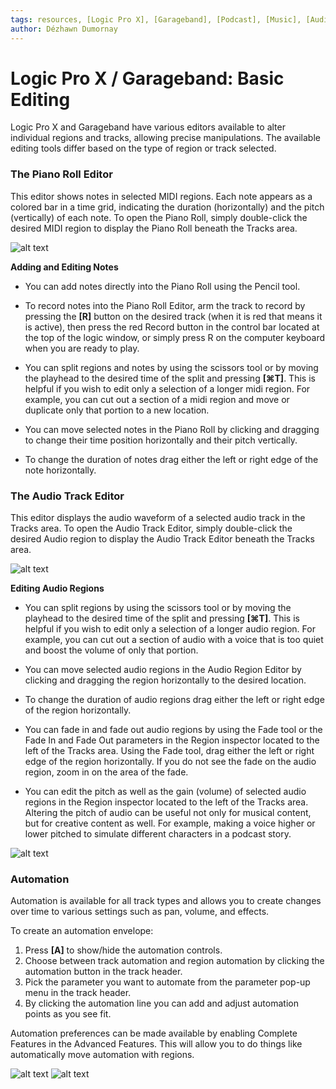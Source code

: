 ```yaml
---
tags: resources, [Logic Pro X], [Garageband], [Podcast], [Music], [Audio], [MIDI]
author: Dézhawn Dumornay
---
```

# Logic Pro X / Garageband: Basic Editing

Logic Pro X and Garageband have various editors available to alter individual regions and tracks, allowing precise manipulations. The available editing tools differ based on the type of region or track selected.

### **The Piano Roll Editor**

This editor shows notes in selected MIDI regions. Each note appears as a colored bar in a time grid, indicating the duration (horizontally) and the pitch (vertically) of each note. To open the Piano Roll, simply double-click the desired MIDI region to display the Piano Roll beneath the Tracks area. 

![alt text](https://files.slack.com/files-pri/T0HTW3H0V-F03KFLV45U6/image_from_ios.jpg?pub_secret=a9ea2c4b3c)

**Adding and Editing Notes**

- You can add notes directly into the Piano Roll using the Pencil tool.

- To record notes into the Piano Roll Editor, arm the track to record by pressing the **[R]** button on the desired track (when it is red that means it is active), then press the red Record button in the control bar located at the top of the logic window, or simply press R on the computer keyboard when you are ready to play. 

- You can split regions and notes by using the scissors tool or by moving the playhead to the desired time of the split and pressing **[⌘T]**. This is helpful if you wish to edit only a selection of a longer midi region. For example, you can cut out a section of a midi region and move or duplicate only that portion to a new location.


- You can move selected notes in the Piano Roll by clicking and dragging to change their time position horizontally and their pitch vertically.

- To change the duration of notes drag either the left or right edge of the note horizontally.


### **The Audio Track Editor**

This editor displays the audio waveform of a selected audio track in the Tracks area. To open the Audio Track Editor, simply double-click the desired Audio region to display the Audio Track Editor beneath the Tracks area. 

![alt text](https://files.slack.com/files-pri/T0HTW3H0V-F03KQPN3JE8/image_from_ios.jpg?pub_secret=7b59ea1986)

**Editing Audio Regions**

- You can split regions by using the scissors tool or by moving the playhead to the desired time of the split and pressing **[⌘T]**. This is helpful if you wish to edit only a selection of a longer audio region. For example, you can cut out a section of audio with a voice that is too quiet and boost the volume of only that portion.

- You can move selected audio regions in the Audio Region Editor by clicking and dragging the region horizontally to the desired location.

- To change the duration of audio regions drag either the left or right edge of the region horizontally.

- You can fade in and fade out audio regions by using the Fade tool or the Fade In and Fade Out parameters in the Region inspector located to the left of the Tracks area. Using the Fade tool, drag either the left or right edge of the region horizontally. If you do not see the fade on the audio region, zoom in on the area of the fade.

- You can edit the pitch as well as the gain (volume) of selected audio regions in the Region inspector located to the left of the Tracks area. Altering the pitch of audio can be useful not only for musical content, but for creative content as well. For example, making a voice higher or lower pitched to simulate different characters in a podcast story. 

![alt text](https://files.slack.com/files-pri/T0HTW3H0V-F03KNBB0F5Y/image_from_ios.jpg?pub_secret=f77c1c8373)

### **Automation**

Automation is available for all track types and allows you to create changes over time to various settings such as pan, volume, and effects.

To create an automation envelope:

1) Press **[A]** to show/hide the automation controls.
2) Choose between track automation and region automation  by clicking the automation button in the track header.
3) Pick the parameter you want to automate from the parameter pop-up menu in the track header.
4) By clicking the automation line you can add and adjust automation points as you see fit.

Automation preferences can be made available by enabling Complete Features in the Advanced Features. This will allow you to do things like automatically move automation with regions.

![alt text](https://files.slack.com/files-pri/T0HTW3H0V-F046G0VUM52/screen_shot_2022-10-13_at_10.32.44_am.png?pub_secret=a548d83ff0)
![alt text](https://files.slack.com/files-pri/T0HTW3H0V-F045Z0FK37Z/screen_shot_2022-10-13_at_10.32.12_am.png?pub_secret=fbdfaa7841)